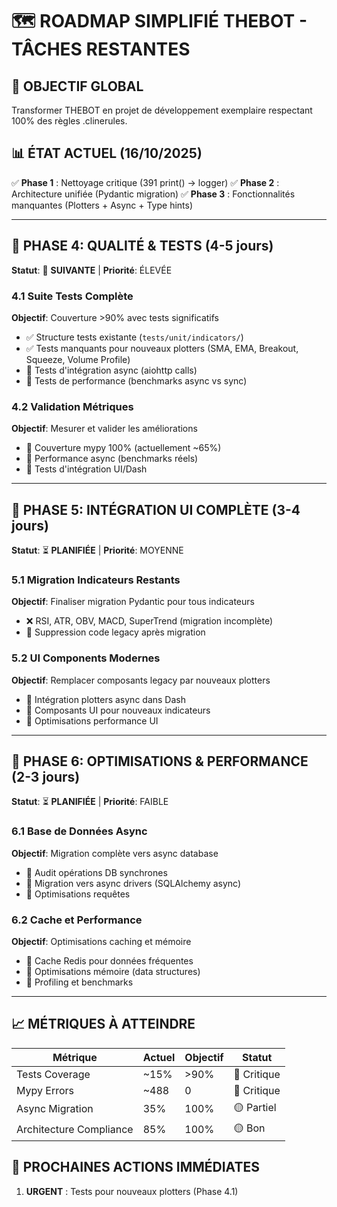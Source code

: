# 🗺️ ROADMAP SIMPLIFIÉ THEBOT - TÂCHES RESTANTES

## 🎯 OBJECTIF GLOBAL
Transformer THEBOT en projet de développement exemplaire respectant 100% des règles .clinerules.

## 📊 ÉTAT ACTUEL (16/10/2025)
✅ **Phase 1** : Nettoyage critique (391 print() → logger)
✅ **Phase 2** : Architecture unifiée (Pydantic migration)
✅ **Phase 3** : Fonctionnalités manquantes (Plotters + Async + Type hints)

---

## 🔄 PHASE 4: QUALITÉ & TESTS (4-5 jours)
**Statut**: 🔄 **SUIVANTE** | **Priorité**: ÉLEVÉE

### 4.1 Suite Tests Complète
**Objectif**: Couverture >90% avec tests significatifs
- ✅ Structure tests existante (`tests/unit/indicators/`)
- ✅ Tests manquants pour nouveaux plotters (SMA, EMA, Breakout, Squeeze, Volume Profile)
- 🔄 Tests d'intégration async (aiohttp calls)
- 🔄 Tests de performance (benchmarks async vs sync)

### 4.2 Validation Métriques
**Objectif**: Mesurer et valider les améliorations
- 🔄 Couverture mypy 100% (actuellement ~65%)
- 🔄 Performance async (benchmarks réels)
- 🔄 Tests d'intégration UI/Dash

---

## 🔄 PHASE 5: INTÉGRATION UI COMPLÈTE (3-4 jours)
**Statut**: ⏳ **PLANIFIÉE** | **Priorité**: MOYENNE

### 5.1 Migration Indicateurs Restants
**Objectif**: Finaliser migration Pydantic pour tous indicateurs
- ❌ RSI, ATR, OBV, MACD, SuperTrend (migration incomplète)
- 🔄 Suppression code legacy après migration

### 5.2 UI Components Modernes
**Objectif**: Remplacer composants legacy par nouveaux plotters
- 🔄 Intégration plotters async dans Dash
- 🔄 Composants UI pour nouveaux indicateurs
- 🔄 Optimisations performance UI

---

## 🔄 PHASE 6: OPTIMISATIONS & PERFORMANCE (2-3 jours)
**Statut**: ⏳ **PLANIFIÉE** | **Priorité**: FAIBLE

### 6.1 Base de Données Async
**Objectif**: Migration complète vers async database
- 🔄 Audit opérations DB synchrones
- 🔄 Migration vers async drivers (SQLAlchemy async)
- 🔄 Optimisations requêtes

### 6.2 Cache et Performance
**Objectif**: Optimisations caching et mémoire
- 🔄 Cache Redis pour données fréquentes
- 🔄 Optimisations mémoire (data structures)
- 🔄 Profiling et benchmarks

---

## 📈 MÉTRIQUES À ATTEINDRE

| Métrique | Actuel | Objectif | Statut |
|----------|--------|----------|--------|
| Tests Coverage | ~15% | >90% | 🔴 Critique |
| Mypy Errors | ~488 | 0 | 🔴 Critique |
| Async Migration | 35% | 100% | 🟡 Partiel |
| Architecture Compliance | 85% | 100% | 🟡 Bon |

## 🎯 PROCHAINES ACTIONS IMMÉDIATES

1. **URGENT** : Tests pour nouveaux plotters (Phase 4.1)
